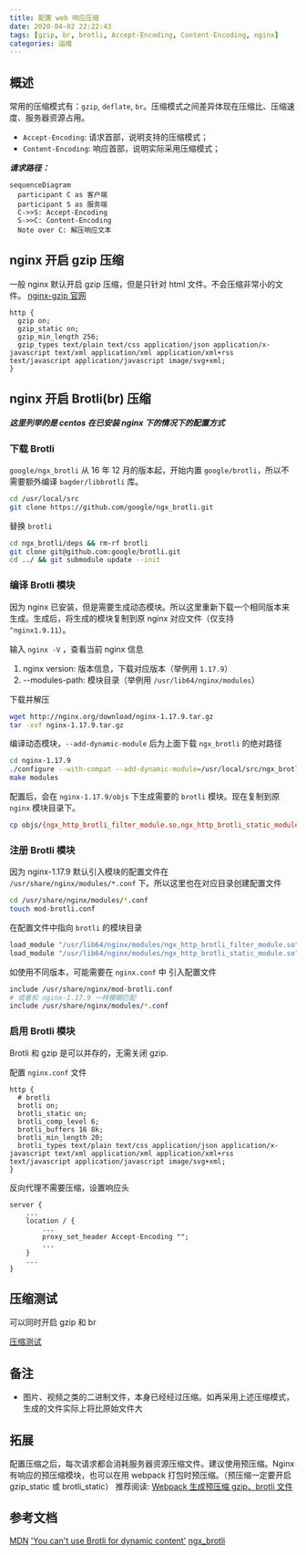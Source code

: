 ```yaml
---
title: 配置 web 响应压缩
date: 2020-04-02 22:22:43
tags: [gzip, br, brotli, Accept-Encoding, Content-Encoding, nginx]
categories: 运维
---
```


## 概述

常用的压缩模式有：`gzip`, `deflate`, `br`。压缩模式之间差异体现在压缩比、压缩速度、服务器资源占用。

- `Accept-Encoding`: 请求首部，说明支持的压缩模式；
- `Content-Encoding`: 响应首部，说明实际采用压缩模式；

**_请求路径：_**

```mermaid
sequenceDiagram
  participant C as 客户端
  participant S as 服务端
  C->>S: Accept-Encoding
  S->>C: Content-Encoding
  Note over C: 解压响应文本
```

## nginx 开启 gzip 压缩

一般 nginx 默认开启 gzip 压缩，但是只针对 html 文件。不会压缩非常小的文件。
[nginx-gzip 官网](http://nginx.org/en/docs/http/ngx_http_gzip_module.html)

```Nginx
http {
  gzip on;
  gzip_static on;
  gzip_min_length 256;
  gzip_types text/plain text/css application/json application/x-javascript text/xml application/xml application/xml+rss text/javascript application/javascript image/svg+xml;
}
```

## nginx 开启 Brotli(br) 压缩

**_这里列举的是 centos 在已安装 nginx 下的情况下的配置方式_**

### 下载 Brotli

`google/ngx_brotli` 从 16 年 12 月的版本起，开始内置 `google/brotli`，所以不需要额外编译 `bagder/libbrotli` 库。

```Bash
cd /usr/local/src
git clone https://github.com/google/ngx_brotli.git
```

替换 `brotli`

```Bash
cd ngx_brotli/deps && rm-rf brotli
git clone git@github.com:google/brotli.git
cd ../ && git submodule update --init
```

### 编译 Brotli 模块

因为 nginx 已安装，但是需要生成动态模块。所以这里重新下载一个相同版本来生成。生成后，将生成的模块复制到原 nginx 对应文件（仅支持 `^nginx1.9.11`）。

输入 `nginx -V` ，查看当前 nginx 信息

1. nginx version: 版本信息，下载对应版本（举例用 `1.17.9`）
2. --modules-path: 模块目录（举例用 `/usr/lib64/nginx/modules`）

下载并解压

```Bash
wget http://nginx.org/download/nginx-1.17.9.tar.gz
tar -xvf nginx-1.17.9.tar.gz
```

编译动态模块，`--add-dynamic-module` 后为上面下载 `ngx_brotli` 的绝对路径

```Bash
cd nginx-1.17.9
./configure --with-compat --add-dynamic-module=/usr/local/src/ngx_brotli
make modules
```

配置后，会在 `nginx-1.17.9/objs` 下生成需要的 `brotli` 模块。现在复制到原 `nginx` 模块目录下。

```Bash
cp objs/{ngx_http_brotli_filter_module.so,ngx_http_brotli_static_module.so} /usr/lib64/nginx/modules
```

### 注册 Brotli 模块

因为 nginx-1.17.9 默认引入模块的配置文件在 `/usr/share/nginx/modules/*.conf` 下。所以这里也在对应目录创建配置文件

```Bash
cd /usr/share/nginx/modules/*.conf
touch mod-brotli.conf
```

在配置文件中指向 `brotli` 的模块目录

```Bash
load_module "/usr/lib64/nginx/modules/ngx_http_brotli_filter_module.so";
load_module "/usr/lib64/nginx/modules/ngx_http_brotli_static_module.so";
```

如使用不同版本，可能需要在 `nginx.conf` 中 引入配置文件

```Bash
include /usr/share/nginx/mod-brotli.conf
# 或者和 nginx-1.17.9 一样模糊匹配
include /usr/share/nginx/modules/*.conf
```

### 启用 Brotli 模块

Brotli 和 gzip 是可以并存的，无需关闭 gzip.

配置 `nginx.conf` 文件

```Nginx
http {
  # brotli
  brotli on;
  brotli_static on;
  brotli_comp_level 6;
  brotli_buffers 16 8k;
  brotli_min_length 20;
  brotli_types text/plain text/css application/json application/x-javascript text/xml application/xml application/xml+rss text/javascript application/javascript image/svg+xml;
}
```

反向代理不需要压缩，设置响应头

```Nginx
server {
    ...
    location / {
        ...
        proxy_set_header Accept-Encoding "";
        ...
    }
    ...
}
```

## 压缩测试

可以同时开启 gzip 和 br

[压缩测试](https://tools.paulcalvano.com/compression.php)

## 备注

- 图片、视频之类的二进制文件，本身已经经过压缩。如再采用上述压缩模式，生成的文件实际上将比原始文件大

## 拓展

配置压缩之后，每次请求都会消耗服务器资源压缩文件。建议使用预压缩。Nginx 有响应的预压缩模块，也可以在用 webpack 打包时预压缩。（预压缩一定要开启 gzip_static 或 brotli_static）
推荐阅读: [Webpack 生成预压缩 gzip、brotli 文件](/article/Webpack%20生成预压缩%20gzip、brotli%20文件)

## 参考文档

[MDN](https://developer.mozilla.org/zh-CN/docs/Web/HTTP/Headers/Content-Encoding)
['You can't use Brotli for dynamic content'](https://expeditedsecurity.com/blog/nginx-brotli/)
[ngx_brotli](https://github.com/google/ngx_brotli)
